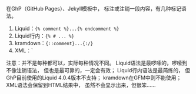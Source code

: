 在GhP（GitHub Pages）、Jekyll模板中，
标注或注销一段内容，有几种标记语法。

1. Liquid：`{% comment %}...{% endcomment %}`
2. Liquid行内：`{% # ... %}`
3. kramdown：`{::comment}...{:/}`
4. XML：`<!-- ... -->

注意：并不是每种都可以，实际每种情况不同。
Liquid语法是最啰嗦的，啰嗦到不像注销语法，
但也是最可靠的，一定会有效；
Liquid行内语法是最简练的，
但GhP目前使用的Liquid 4.0.4版本不支持；
kramdown在GFM中则不能使用；
XML语法会保留到HTML结果中，
虽然不会显示出来，但很笨……
